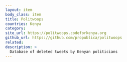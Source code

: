 ```yaml
---
layout: item
body_class: item
title: Politwoops
countries: Kenya
category: 
site_url: https://politwoops.codeforkenya.org
github_url: https://github.com/propublica/politwoops
related: 
description: >
  Database of deleted tweets by Kenyan politicians
---
```

